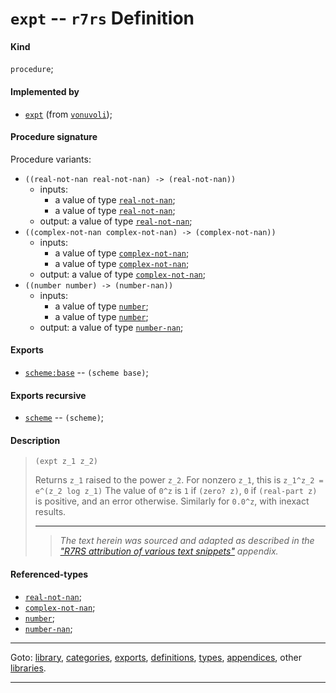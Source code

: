

<a id='definition__r7rs__expt'></a>

# `expt` -- `r7rs` Definition


<a id='definition__r7rs__expt__kind'></a>

#### Kind

`procedure`;


<a id='definition__r7rs__expt__implemented-by'></a>

#### Implemented by

 * [`expt`](../../vonuvoli/definitions/expt.md#definition__vonuvoli__expt) (from [`vonuvoli`](../../vonuvoli/_index.md#library__vonuvoli));


<a id='definition__r7rs__expt__procedure-signature'></a>

#### Procedure signature

Procedure variants:
 * `((real-not-nan real-not-nan) -> (real-not-nan))`
   * inputs:
     * a value of type [`real-not-nan`](../../r7rs/types/real-not-nan.md#type__r7rs__real-not-nan);
     * a value of type [`real-not-nan`](../../r7rs/types/real-not-nan.md#type__r7rs__real-not-nan);
   * output: a value of type [`real-not-nan`](../../r7rs/types/real-not-nan.md#type__r7rs__real-not-nan);
 * `((complex-not-nan complex-not-nan) -> (complex-not-nan))`
   * inputs:
     * a value of type [`complex-not-nan`](../../r7rs/types/complex-not-nan.md#type__r7rs__complex-not-nan);
     * a value of type [`complex-not-nan`](../../r7rs/types/complex-not-nan.md#type__r7rs__complex-not-nan);
   * output: a value of type [`complex-not-nan`](../../r7rs/types/complex-not-nan.md#type__r7rs__complex-not-nan);
 * `((number number) -> (number-nan))`
   * inputs:
     * a value of type [`number`](../../r7rs/types/number.md#type__r7rs__number);
     * a value of type [`number`](../../r7rs/types/number.md#type__r7rs__number);
   * output: a value of type [`number-nan`](../../r7rs/types/number-nan.md#type__r7rs__number-nan);


<a id='definition__r7rs__expt__exports'></a>

#### Exports

 * [`scheme:base`](../../r7rs/exports/scheme_3a_base.md#export__r7rs__scheme_3a_base) -- `(scheme base)`;


<a id='definition__r7rs__expt__exports-recursive'></a>

#### Exports recursive

 * [`scheme`](../../r7rs/exports/scheme.md#export__r7rs__scheme) -- `(scheme)`;


<a id='definition__r7rs__expt__description'></a>

#### Description

> ````
> (expt z_1 z_2)
> ````
> 
> 
> Returns `z_1` raised to the power `z_2`.  For nonzero `z_1`, this is
> `z_1^z_2 = e^(z_2 log z_1)`
> The value of `0^z` is `1` if `(zero? z)`, `0` if `(real-part z)`
> is positive, and an error otherwise.  Similarly for `0.0^z`,
> with inexact results.
> 
> 
> ----
> > *The text herein was sourced and adapted as described in the ["R7RS attribution of various text snippets"](../../r7rs/appendices/attribution.md#appendix__r7rs__attribution) appendix.*


<a id='definition__r7rs__expt__referenced-types'></a>

#### Referenced-types

 * [`real-not-nan`](../../r7rs/types/real-not-nan.md#type__r7rs__real-not-nan);
 * [`complex-not-nan`](../../r7rs/types/complex-not-nan.md#type__r7rs__complex-not-nan);
 * [`number`](../../r7rs/types/number.md#type__r7rs__number);
 * [`number-nan`](../../r7rs/types/number-nan.md#type__r7rs__number-nan);

----

Goto: [library](../../r7rs/_index.md#library__r7rs), [categories](../../r7rs/categories/_index.md#toc__r7rs__categories), [exports](../../r7rs/exports/_index.md#toc__r7rs__exports), [definitions](../../r7rs/definitions/_index.md#toc__r7rs__definitions), [types](../../r7rs/types/_index.md#toc__r7rs__types), [appendices](../../r7rs/appendices/_index.md#toc__r7rs__appendices), other [libraries](../../_libraries.md#toc__libraries).

----

